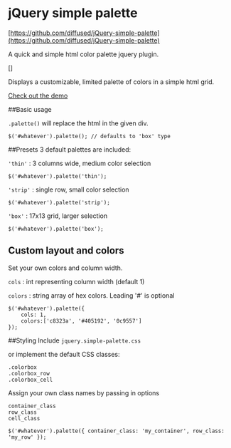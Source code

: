 # jQuery simple palette
[https://github.com/diffused/jQuery-simple-palette](https://github.com/diffused/jQuery-simple-palette)

A quick and simple html color palette jquery plugin.

[]

Displays a customizable, limited palette of colors in a simple html grid.

[Check out the demo](http://jsfiddle.net/diffused/AeaXf/embedded/result/)

##Basic usage

`.palette()` will replace the html in the given div.

`$('#whatever').palette(); // defaults to 'box' type`



##Presets
3 default palettes are included: 

`'thin'` : 3 columns wide, medium color selection

`$('#whatever').palette('thin');`


`'strip'` : single row, small color selection

`$('#whatever').palette('strip');`

`'box'` : 17x13 grid, larger selection

`$('#whatever').palette('box');`


## Custom layout and colors
Set your own colors and column width.

`cols` : int representing column width (default 1)

`colors` : string array of hex colors. Leading '#' is optional

    $('#whatever').palette({ 
        cols: 1, 
        colors:['c8323a', '#405192', '0c9557']
    });


##Styling
Include `jquery.simple-palette.css`

or implement the default CSS classes:

    .colorbox
    .colorbox_row
    .colorbox_cell

Assign your own class names by passing in options

    container_class
    row_class
    cell_class

`$('#whatever').palette({ container_class: 'my_container', row_class: 'my_row' });`